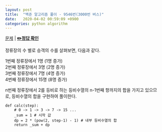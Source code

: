 ```yaml
---
layout: post
title:  "백준 알고리즘 풀이 - 9546번(3000번 버스)"
date:   2020-04-02 00:59:09 +0900
categories: python algorithm
---
```


[문제](https://www.acmicpc.net/problem/9546) |
**[✏️정답 확인](https://github.com/live2skull/TheLordOfBOJ/blob/master/problems/%EC%88%98%ED%95%99/9546.py)**

정류장의 수 별로 승객의 수를 살펴보면, 다음과 같다.

1번째 정류장에서 1명  (1명 증가)  
2번째 정류장에서 3명  (2명 증가)  
3번째 정류장에서 7명  (4명 증가)  
4번째 정류장에서 15명  (8명 증가)  

n번째 정류장에서 2를 등비로 하는 등비수열의 n-1번째 항까지의 합을 가지고 있으므로, 등비수열의 합을 구현하여 풀이한다.

```
def calc(step):
    # 0 -> 1 -> 3 -> 7 -> 15 ...
    _sum = 1 # 시작 값
    dp = 2 * (pow(2, step-1) - 1) # 내부 등비수열의 합
    return _sum + dp
```
